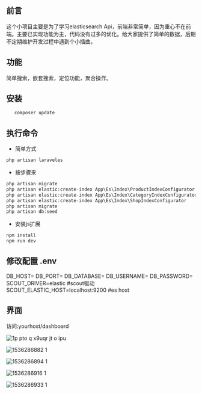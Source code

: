 ## 前言

  这个小项目主要是为了学习elasticsearch Api，前端非常简单，因为重心不在前端。主要已实现功能为主，代码没有过多的优化。给大家提供了简单的数据，后期不定期维护开发过程中遇到个小插曲。

## 功能
简单搜索，嵌套搜索，定位功能，聚合操作。

## 安装
```php
   composer update 
```
## 执行命令
+ 简单方式
```php
php artisan laraveles
```
+ 按步骤来
```php
php artisan migrate 
php artisan elastic:create-index App\Es\Index\ProductIndexConfigurator 
php artisan elastic:create-index App\Es\Index\CategoryIndexConfigurator
php artisan elastic:create-index App\Es\Index\ShopIndexConfigurator
php artisan migrate
php artisan db:seed
```
+ 安装js扩展
```js
npm install
npm run dev
```

## 修改配置  .env

DB_HOST=
DB_PORT=
DB_DATABASE=
DB_USERNAME=
DB_PASSWORD=
SCOUT_DRIVER=elastic                                #scout驱动
SCOUT_ELASTIC_HOST=localhost:9200      #es host

## 界面

访问:yourhost/dashboard

![1p pto q x9uqr jt o ipu](https://user-images.githubusercontent.com/21005459/45195269-49030b00-b289-11e8-8085-5a89008989f7.png)

![1536286882 1](https://user-images.githubusercontent.com/21005459/45195274-502a1900-b289-11e8-9f0c-3a5759beb0ff.jpg)

![1536286894 1](https://user-images.githubusercontent.com/21005459/45195280-53250980-b289-11e8-998b-97ceb633ad32.jpg)

![1536286916 1](https://user-images.githubusercontent.com/21005459/45195284-57512700-b289-11e8-98da-1cc0c73a7729.jpg)

![1536286933 1](https://user-images.githubusercontent.com/21005459/45195285-591aea80-b289-11e8-99b6-7522ee414d3d.jpg)

